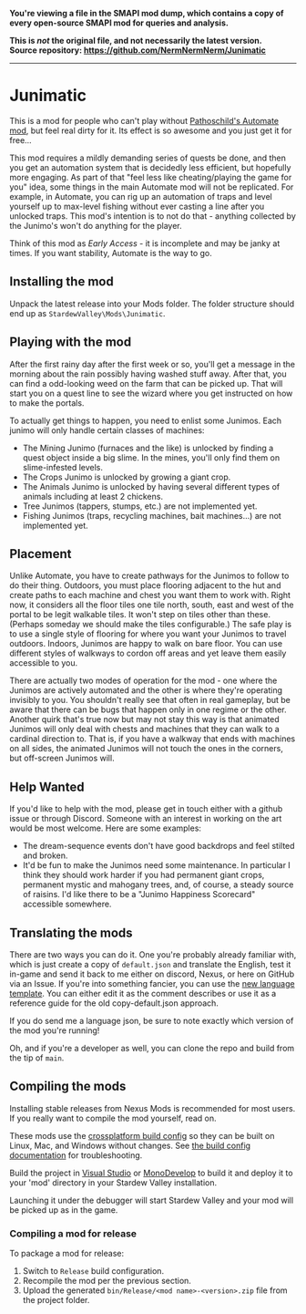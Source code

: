**You're viewing a file in the SMAPI mod dump, which contains a copy of every open-source SMAPI mod
for queries and analysis.**

**This is _not_ the original file, and not necessarily the latest version.**  
**Source repository: https://github.com/NermNermNerm/Junimatic**

----

# Junimatic

This is a mod for people who can't play without [Pathoschild's Automate mod](https://github.com/Pathoschild/StardewMods/tree/develop/Automate),
but feel real dirty for it.  Its effect is so awesome and you just get it for free...

This mod requires a mildly demanding series of quests be done, and then you get an automation
system that is decidedly less efficient, but hopefully more engaging.  As part of that
"feel less like cheating/playing the game for you" idea, some things in the main Automate
mod will not be replicated.  For example, in Automate, you can rig up an automation of
traps and level yourself up to max-level fishing without ever casting a line after you
unlocked traps.  This mod's intention is to not do that - anything collected by the
Junimo's won't do anything for the player.

Think of this mod as *Early Access* - it is incomplete and may be janky at times.
If you want stability, Automate is the way to go.

## Installing the mod

Unpack the latest release into your Mods folder.  The folder structure should end up as `StardewValley\Mods\Junimatic`.

## Playing with the mod

After the first rainy day after the first week or so, you'll get a message in the morning about
the rain possibly having washed stuff away.  After that, you can find a odd-looking weed on the
farm that can be picked up.  That will start you on a quest line to see the wizard where you get
instructed on how to make the portals.

To actually get things to happen, you need to enlist some Junimos.  Each junimo will only handle
certain classes of machines:

* The Mining Junimo (furnaces and the like) is unlocked by finding a quest object inside a big slime.  In the mines,
  you'll only find them on slime-infested levels.
* The Crops Junimo is unlocked by growing a giant crop.
* The Animals Junimo is unlocked by having several different types of animals including at least 2 chickens.
* Tree Junimos (tappers, stumps, etc.) are not implemented yet.
* Fishing Junimos (traps, recycling machines, bait machines...) are not implemented yet.

## Placement

Unlike Automate, you have to create pathways for the Junimos to follow to do their thing.  Outdoors,
you must place flooring adjacent to the hut and create paths to each machine and chest you want them
to work with.  Right now, it considers all the floor tiles one tile north, south, east and west of the
portal to be legit walkable tiles.  It won't step on tiles other than these.  (Perhaps someday we should
make the tiles configurable.)  The safe play is to use a single style of flooring for where you want
your Junimos to travel outdoors.  Indoors, Junimos are happy to walk on bare floor.  You can use different
styles of walkways to cordon off areas and yet leave them easily accessible to you.

There are actually two modes of operation for the mod - one where the Junimos are actively automated
and the other is where they're operating invisibly to you.  You shouldn't really see that often in
real gameplay, but be aware that there can be bugs that happen only in one regime or the other.
Another quirk that's true now but may not stay this way is that animated Junimos will only deal with
chests and machines that they can walk to a cardinal direction to.  That is, if you have a walkway
that ends with machines on all sides, the animated Junimos will not touch the ones in the corners,
but off-screen Junimos will.

## Help Wanted

If you'd like to help with the mod, please get in touch either with a github issue or through Discord.
Someone with an interest in working on the art would be most welcome.  Here are some examples:

* The dream-sequence events don't have good backdrops and feel stilted and broken.
* It'd be fun to make the Junimos need some maintenance.  In particular I think they should
  work harder if you had permanent giant crops, permanent mystic and mahogany trees, and,
  of course, a steady source of raisins.  I'd like there to be a "Junimo Happiness Scorecard"
  accessible somewhere.
  
## Translating the mods
There are two ways you can do it.  One you're probably already familiar with, which is just create
a copy of `default.json` and translate the English, test it in-game and send it back to me either
on discord, Nexus, or here on GitHub via an Issue.  If you're into something fancier, you can
use the [new language template](https://github.com/NermNermNerm/Junimatic/blob/main/Junimatic/i18n/new-language-template.json).
You can either edit it as the comment describes or use it as a reference guide for the old
copy-default.json approach.

If you do send me a language json, be sure to note exactly which version of the mod you're
running!

Oh, and if you're a developer as well, you can clone the repo and build from the tip of `main`.

## Compiling the mods
Installing stable releases from Nexus Mods is recommended for most users. If you really want to
compile the mod yourself, read on.

These mods use the [crossplatform build config](https://www.nuget.org/packages/Pathoschild.Stardew.ModBuildConfig)
so they can be built on Linux, Mac, and Windows without changes. See [the build config documentation](https://www.nuget.org/packages/Pathoschild.Stardew.ModBuildConfig)
for troubleshooting.

Build the project in [Visual Studio](https://www.visualstudio.com/vs/community/) or [MonoDevelop](https://www.monodevelop.com/) to
build it and deploy it to your 'mod' directory in your Stardew Valley installation.

Launching it under the debugger will start Stardew Valley and your mod will be picked up as in the game.

### Compiling a mod for release
To package a mod for release:

1. Switch to `Release` build configuration.
2. Recompile the mod per the previous section.
3. Upload the generated `bin/Release/<mod name>-<version>.zip` file from the project folder.
